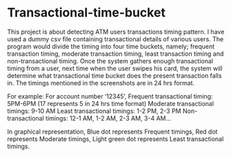 # Transactional-time-bucket
This project is about detecting ATM users transactions timing pattern. I have used a dummy csv file containing transactional details of various users. The program would divide the timing into four time buckets, namely; frequent transaction timing, moderate transaction timing, least transaction timing and non-transactional timing. Once the system gathers enough transactional timing from a user, next time when the user swipes his card, the system will determine what transactional time bucket does the present transaction falls in. 
The timings mentioned in the screenshots are in 24 hrs format. 

For example: 
For account number ‘12345’,
Frequent transactional timing: 5PM-6PM (17 represents 5 in 24 hrs time format)
Moderate transactional timings: 9-10 AM
Least transactional timings: 1-2 PM, 2-3 PM
Non-transactional timings: 12-1 AM, 1-2 AM, 2-3 AM, 3-4 AM…

In graphical representation, 
Blue dot represents Frequent timings,
Red dot represents Moderate timings,
Light green dot represents Least transactional timings.
